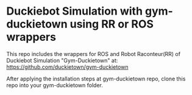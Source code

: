 # Duckiebot Simulation with gym-duckietown using RR or ROS wrappers
This repo includes the wrappers for ROS and Robot Raconteur(RR) of Duckiebot Simulation "Gym-Duckietown" at:  
https://github.com/duckietown/gym-duckietown  

After applying the installation steps at gym-duckietown repo, clone this repo into your gym-duckietown folder.
